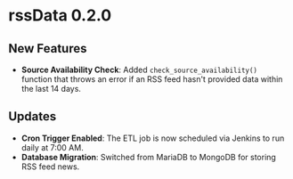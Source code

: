 # rssData 0.2.0

## New Features
- **Source Availability Check**: Added `check_source_availability()` function that throws an error if an RSS feed hasn't provided data within the last 14 days.

## Updates
- **Cron Trigger Enabled**: The ETL job is now scheduled via Jenkins to run daily at 7:00 AM.
- **Database Migration**: Switched from MariaDB to MongoDB for storing RSS feed news.

